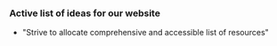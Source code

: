 ### Active list of ideas for our website
- "Strive to allocate comprehensive and accessible list of resources"

